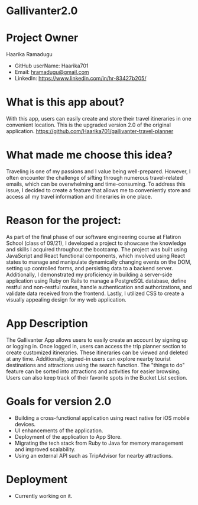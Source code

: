 # Gallivanter2.0


# Project Owner
  Haarika Ramadugu
  - GitHub userName: Haarika701
  - Email: hramadugu@gmail.com
  - LinkedIn: https://www.linkedin.com/in/hr-83427b205/
        
# What is this app about?
With this app, users can easily create and store their travel itineraries in one convenient location. This is the upgraded version 2.0 of the original application.
https://github.com/Haarika701/gallivanter-travel-planner
  
# What made me choose this idea?
Traveling is one of my passions and I value being well-prepared. However, I often encounter the challenge of sifting through numerous travel-related emails, which can be overwhelming and time-consuming. To address this issue, I decided to create a feature that allows me to conveniently store and access all my travel information and itineraries in one place.
  
# Reason for the project: 
As part of the final phase of our software engineering course at Flatiron School (class of 09/21), I developed a project to showcase the knowledge and skills I acquired throughout the bootcamp. The project was built using JavaScript and React functional components, which involved using React states to manage and manipulate dynamically changing events on the DOM, setting up controlled forms, and persisting data to a backend server. Additionally, I demonstrated my proficiency in building a server-side application using Ruby on Rails to manage a PostgreSQL database, define restful and non-restful routes, handle authentication and authorizations, and validate data received from the frontend. Lastly, I utilized CSS to create a visually appealing design for my web application.
  
# App Description
The Gallivanter App allows users to easily create an account by signing up or logging in. Once logged in, users can access the trip planner section to create customized itineraries. These itineraries can be viewed and deleted at any time. Additionally, signed-in users can explore nearby tourist destinations and attractions using the search function. The "things to do" feature can be sorted into attractions and activities for easier browsing. Users can also keep track of their favorite spots in the Bucket List section. 

# Goals for version 2.0 
- Building a cross-functional application using react native for iOS mobile devices.
- UI enhancements of the application.
- Deployment of the application to App Store.
- Migrating the tech stack from Ruby to Java for memory management and improved scalability.
- Using an external API such as TripAdvisor for nearby attractions.
  
# Deployment
- Currently working on it.


